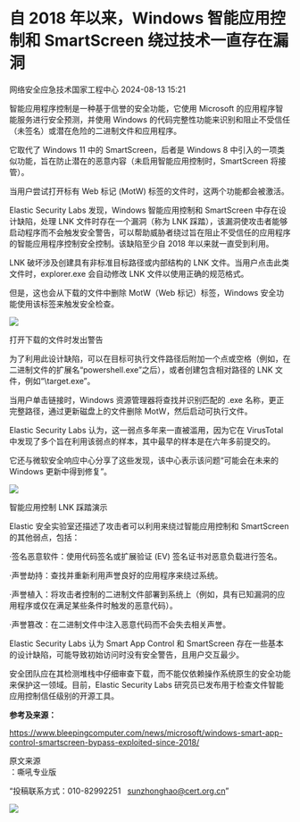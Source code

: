 #  自 2018 年以来，Windows 智能应用控制和 SmartScreen 绕过技术一直存在漏洞   
 网络安全应急技术国家工程中心   2024-08-13 15:21  
  
智能应用程序控制是一种基于信誉的安全功能，它使用 Microsoft 的应用程序智能服务进行安全预测，并使用 Windows 的代码完整性功能来识别和阻止不受信任（未签名）或潜在危险的二进制文件和应用程序。  
  
它取代了 Windows 11 中的 SmartScreen，后者是 Windows 8 中引入的一项类似功能，旨在防止潜在的恶意内容（未启用智能应用控制时，SmartScreen 将接管）。  
  
当用户尝试打开标有 Web 标记 (MotW) 标签的文件时，这两个功能都会被激活。  
  
Elastic Security Labs 发现，Windows 智能应用控制和 SmartScreen 中存在设计缺陷，处理 LNK 文件时存在一个漏洞（称为 LNK 踩踏），该漏洞使攻击者能够启动程序而不会触发安全警告，可以帮助威胁者绕过旨在阻止不受信任的应用程序的智能应用程序控制安全控制。该缺陷至少自 2018 年以来就一直受到利用。  
  
LNK 破坏涉及创建具有非标准目标路径或内部结构的 LNK 文件。当用户点击此类文件时，explorer.exe 会自动修改 LNK 文件以使用正确的规范格式。  
  
但是，这也会从下载的文件中删除 MotW（Web 标记）标签，Windows 安全功能使用该标签来触发安全检查。  
  
![](https://mmbiz.qpic.cn/sz_mmbiz_png/wpkib3J60o2ich98LA1IDzRMwoZMWmJN6Td5922qTWYiazic1DPAhPf7zeRAibmjhGiauIgV74fibia3nQ6OxRGTCbXysA/640?wx_fmt=other&from=appmsg&tp=webp&wxfrom=5&wx_lazy=1&wx_co=1 "")  
  
打开下载的文件时发出警告  
  
为了利用此设计缺陷，可以在目标可执行文件路径后附加一个点或空格（例如，在二进制文件的扩展名“powershell.exe”之后），或者创建包含相对路径的 LNK 文件，例如“\target.exe”。  
  
当用户单击链接时，Windows 资源管理器将查找并识别匹配的 .exe 名称，更正完整路径，通过更新磁盘上的文件删除 MotW，然后启动可执行文件。  
  
Elastic Security Labs 认为，这一弱点多年来一直被滥用，因为它在 VirusTotal 中发现了多个旨在利用该弱点的样本，其中最早的样本是在六年多前提交的。  
  
它还与微软安全响应中心分享了这些发现，该中心表示该问题“可能会在未来的 Windows 更新中得到修复”。  
  
![](https://mmbiz.qpic.cn/sz_mmbiz_gif/wpkib3J60o2ich98LA1IDzRMwoZMWmJN6TicDnic8dU95c7UtvicptREDHvUfhr7dmwpmRSichENJicevpMnWJichDnUtg/640?wx_fmt=gif&from=appmsg&tp=webp&wxfrom=5&wx_lazy=1&wx_co=1 "")  
  
智能应用控制 LNK 踩踏演示  
  
Elastic 安全实验室还描述了攻击者可以利用来绕过智能应用控制和 SmartScreen 的其他弱点，包括：  
  
·签名恶意软件：使用代码签名或扩展验证 (EV) 签名证书对恶意负载进行签名。  
  
·声誉劫持：查找并重新利用声誉良好的应用程序来绕过系统。  
  
·声誉植入：将攻击者控制的二进制文件部署到系统上（例如，具有已知漏洞的应用程序或仅在满足某些条件时触发的恶意代码）。  
  
·声誉篡改：在二进制文件中注入恶意代码而不会失去相关声誉。  
  
Elastic Security Labs 认为 Smart App Control 和 SmartScreen 存在一些基本的设计缺陷，可能导致初始访问时没有安全警告，且用户交互最少。  
  
安全团队应在其检测堆栈中仔细审查下载，而不能仅依赖操作系统原生的安全功能来保护这一领域。目前，Elastic Security Labs 研究员已发布用于检查文件智能应用控制信任级别的开源工具。  
  
**参考及来源：**  
  
https://www.bleepingcomputer.com/news/microsoft/windows-smart-app-control-smartscreen-bypass-exploited-since-2018/  
  
  
  
原文来源  
：嘶吼专业版  
  
“投稿联系方式：010-82992251   sunzhonghao@cert.org.cn”  
  
![](https://mmbiz.qpic.cn/mmbiz_jpg/GoUrACT176n1NvL0JsVSB8lNDX2FCGZjW0HGfDVnFao65ic4fx6Rv4qylYEAbia4AU3V2Zz801UlicBcLeZ6gS6tg/640?wx_fmt=other&wxfrom=5&wx_lazy=1&wx_co=1&tp=webp "")  
  
